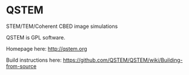 QSTEM
=====

STEM/TEM/Coherent CBED image simulations

QSTEM is GPL software.

Homepage here:
http://qstem.org

Build instructions here:
https://github.com/QSTEM/QSTEM/wiki/Building-from-source
